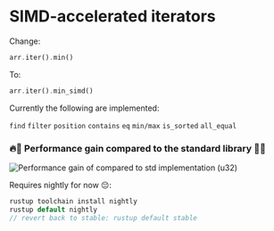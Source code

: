 #  SIMD-accelerated iterators

Change:
```Rust
arr.iter().min()
```
To:
```Rust
arr.iter().min_simd()
```


Currently the following are implemented:

```find```
```filter```
```position```
```contains```
```eq```
```min/max```
```is_sorted```
```all_equal```



### 🔥🚀 Performance gain compared to the standard library 🚀🔥
![Performance gain of compared to std implementation (u32)](benchmark.png)


Requires nightly for now 😔:
```Rust
rustup toolchain install nightly
rustup default nightly
// revert back to stable: rustup default stable
```
